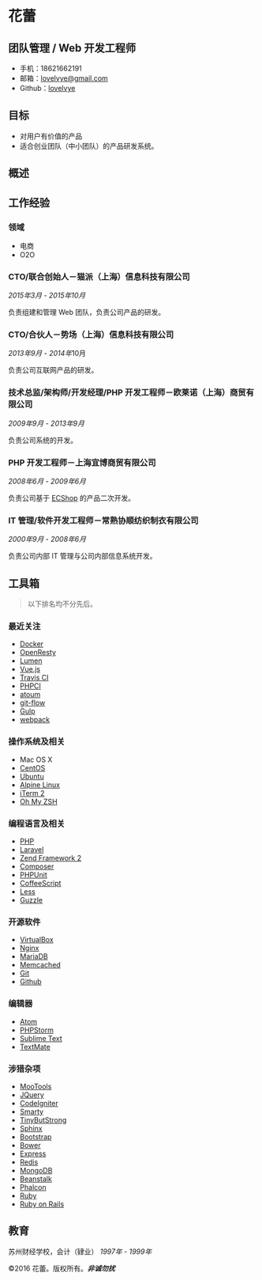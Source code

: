 # 花蕾

## 团队管理 / Web 开发工程师

+ 手机：18621662191
+ 邮箱：[lovelvye@gmail.com](lovelvye@gmail.com)
+ Github：[lovelvye](https://github.com/lovelvye)

## 目标

+ 对用户有价值的产品
+ 适合创业团队（中小团队）的产品研发系统。

## 概述

## 工作经验

### 领域

+ 电商
+ O2O

### CTO/联合创始人－猫派（上海）信息科技有限公司
*2015年3月 - 2015年10月*

负责组建和管理 Web 团队，负责公司产品的研发。

### CTO/合伙人－势场（上海）信息科技有限公司
*2013年9月 - 2014年*10月

负责公司互联网产品的研发。

### 技术总监/架构师/开发经理/PHP 开发工程师－欧莱诺（上海）商贸有限公司
*2009年9月 - 2013年9月*

负责公司系统的开发。

### PHP 开发工程师－上海宜博商贸有限公司
*2008年6月 - 2009年6月*

负责公司基于 [ECShop](http://www.ecshop.com/) 的产品二次开发。

### IT 管理/软件开发工程师－常熟协顺纺织制衣有限公司
*2000年9月 - 2008年6月*

负责公司内部 IT 管理与公司内部信息系统开发。

## 工具箱

> 以下排名均不分先后。

### 最近关注

+ [Docker](https://www.docker.com/)
+ [OpenResty](https://openresty.org/)
+ [Lumen](https://lumen.laravel.com/)
+ [Vue.js](http://vuejs.org/)
+ [Travis CI](https://travis-ci.org/)
+ [PHPCI](https://www.phptesting.org/)
+ [atoum](http://atoum.org/)
+ [git-flow](http://nvie.com/posts/a-successful-git-branching-model/)
+ [Gulp](http://gulpjs.com/)
+ [webpack](https://webpack.github.io/)

### 操作系统及相关

+ Mac OS X
+ [CentOS](https://www.centos.org/)
+ [Ubuntu](http://www.ubuntu.com/)
+ [Alpine Linux](http://alpinelinux.org/)
+ [iTerm 2](https://www.iterm2.com/)
+ [Oh My ZSH](http://ohmyz.sh/)

### 编程语言及相关

+ [PHP](http://php.net/)
+ [Laravel](https://laravel.com/)
+ [Zend Framework 2](http://framework.zend.com/)
+ [Composer](https://getcomposer.org/)
+ [PHPUnit](https://phpunit.de/)
+ [CoffeeScript](http://coffeescript.org/)
+ [Less](http://lesscss.org/)
+ [Guzzle](http://guzzlephp.org/)

### 开源软件

+ [VirtualBox](https://www.virtualbox.org/)
+ [Nginx](https://nginx.org/)
+ [MariaDB](https://mariadb.org/)
+ [Memcached](http://memcached.org/)
+ [Git](https://git-scm.com/)
+ [Github](https://github.com/)

### 编辑器

+ [Atom](https://atom.io/)
+ [PHPStorm](https://www.jetbrains.com/phpstorm/)
+ [Sublime Text](https://www.sublimetext.com/)
+ [TextMate](https://macromates.com/)

### 涉猎杂项

+ [MooTools](http://mootools.net/)
+ [JQuery](http://jquery.com/)
+ [CodeIgniter](http://www.codeigniter.com/)
+ [Smarty](http://www.smarty.net/)
+ [TinyButStrong](http://www.tinybutstrong.com/)
+ [Sphinx](http://sphinxsearch.com/)
+ [Bootstrap](http://getbootstrap.com/)
+ [Bower](http://bower.io/)
+ [Express](http://expressjs.com/)
+ [Redis](http://redis.io/)
+ [MongoDB](https://www.mongodb.org/)
+ [Beanstalk](http://kr.github.io/beanstalkd/)
+ [Phalcon](https://phalconphp.com)
+ [Ruby](https://www.ruby-lang.org/)
+ [Ruby on Rails](http://rubyonrails.org/)

## 教育

苏州财经学校，会计（肄业）
*1997年 - 1999年*

&copy;2016 花蕾。版权所有。__*非诚勿扰*__
